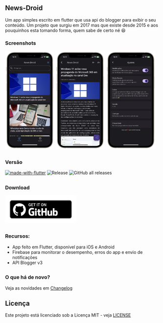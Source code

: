 ## News-Droid
Um app simples escrito em flutter que usa api do blogger para exibir o seu conteúdo. Um projeto que surgiu em 2017 mas que existe desde 2015 e aos pouquinhos esta tomando forma, quem sabe de certo né 😆

### Screenshots

<img src="screenshots/preview.png?raw=true" width="32%"> <img src="screenshots/preview2.png?raw=true" width="32%"> <img src="screenshots/preview3.png?raw=true" width="32%"> 

##

### Versão
[![made-with-flutter](https://img.shields.io/badge/Made%20with-Flutter-1f425f.svg)](https://flutter.dev/)
![Release](https://img.shields.io/github/v/release/hendrilmendes/News-Droid)
![GitHub all releases](https://img.shields.io/github/downloads/hendrilmendes/News-Droid/total?color=white&style=plastic)
##

### Download

[<img src="img/get_github.png"
     alt="Download por GitHub"
     height="90">](https://github.com/hendrilmendes/News-Droid/releases)

##

### Recursos:

* App feito em Flutter, disponível para iOS e Android
* Firebase para monitorar o desempenho, erros do app e envio de notificações
* API Blogger v3
##

### O que há de novo?

Veja as novidades em [Changelog](https://github.com/hendrilmendes/News-Droid/blob/main/Changelog.md)
##

## Licença
Este projeto está licenciado sob a Licença MIT - veja [LICENSE](LICENSE.txt)

